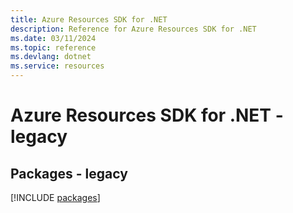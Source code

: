 ```yaml
---
title: Azure Resources SDK for .NET
description: Reference for Azure Resources SDK for .NET
ms.date: 03/11/2024
ms.topic: reference
ms.devlang: dotnet
ms.service: resources
---
```

# Azure Resources SDK for .NET - legacy
## Packages - legacy
[!INCLUDE [packages](resources-index.md)]